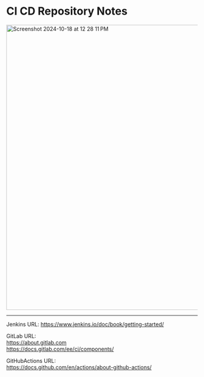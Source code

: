 # CI CD Repository Notes

<img width="749" alt="Screenshot 2024-10-18 at 12 28 11 PM" src="https://github.com/user-attachments/assets/cd393962-a5df-4d7f-a8e2-ec238f917563">

---

Jenkins URL: https://www.jenkins.io/doc/book/getting-started/

GitLab URL: <br/>
https://about.gitlab.com <br/>
https://docs.gitlab.com/ee/ci/components/

GitHubActions URL: <br/>
https://docs.github.com/en/actions/about-github-actions/
